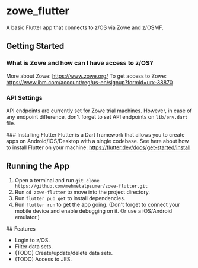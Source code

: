 # zowe_flutter

A basic Flutter app that connects to z/OS via Zowe and z/OSMF.

## Getting Started

### What is Zowe and how can I have access to z/OS?
More about Zowe: https://www.zowe.org/
To get access to Zowe: https://www.ibm.com/account/reg/us-en/signup?formid=urx-38870

### API Settings
API endpoints are currently set for Zowe trial machines. However, in case of any endpoint difference, don't forget to set API endpoints on `lib/env.dart` file.

### Installing Flutter
Flutter is a Dart framework that allows you to create apps on Android/iOS/Desktop with a single codebase.
See here about how to install Flutter on your machine: https://flutter.dev/docs/get-started/install

## Running the App
1. Open a terminal and run `git clone https://github.com/mehmetalpsumer/zowe-flutter.git`
2. Run `cd zowe-flutter` to move into the project directory.
3. Run `flutter pub get` to install dependencies.
4. Run `flutter run` to get the app going. (Don't forget to connect your mobile device and enable debugging on it. Or use a iOS/Android emulator.)

## Features
- Login to z/OS.
- Filter data sets.
- (TODO) Create/update/delete data sets.
- (TODO) Access to JES.